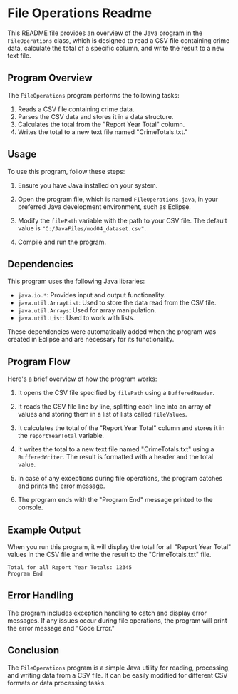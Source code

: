 # File Operations Readme

This README file provides an overview of the Java program in the `FileOperations` class, which is designed to read a CSV file containing crime data, calculate the total of a specific column, and write the result to a new text file.

## Program Overview

The `FileOperations` program performs the following tasks:

1. Reads a CSV file containing crime data.
2. Parses the CSV data and stores it in a data structure.
3. Calculates the total from the "Report Year Total" column.
4. Writes the total to a new text file named "CrimeTotals.txt."

## Usage

To use this program, follow these steps:

1. Ensure you have Java installed on your system.

2. Open the program file, which is named `FileOperations.java`, in your preferred Java development environment, such as Eclipse.

3. Modify the `filePath` variable with the path to your CSV file. The default value is `"C:/JavaFiles/mod04_dataset.csv"`.

4. Compile and run the program.

## Dependencies

This program uses the following Java libraries:

- `java.io.*`: Provides input and output functionality.
- `java.util.ArrayList`: Used to store the data read from the CSV file.
- `java.util.Arrays`: Used for array manipulation.
- `java.util.List`: Used to work with lists.

These dependencies were automatically added when the program was created in Eclipse and are necessary for its functionality.

## Program Flow

Here's a brief overview of how the program works:

1. It opens the CSV file specified by `filePath` using a `BufferedReader`.

2. It reads the CSV file line by line, splitting each line into an array of values and storing them in a list of lists called `fileValues`.

3. It calculates the total of the "Report Year Total" column and stores it in the `reportYearTotal` variable.

4. It writes the total to a new text file named "CrimeTotals.txt" using a `BufferedWriter`. The result is formatted with a header and the total value.

5. In case of any exceptions during file operations, the program catches and prints the error message.

6. The program ends with the "Program End" message printed to the console.

## Example Output

When you run this program, it will display the total for all "Report Year Total" values in the CSV file and write the result to the "CrimeTotals.txt" file.

```
Total for all Report Year Totals: 12345
Program End
```

## Error Handling

The program includes exception handling to catch and display error messages. If any issues occur during file operations, the program will print the error message and "Code Error."

## Conclusion

The `FileOperations` program is a simple Java utility for reading, processing, and writing data from a CSV file. It can be easily modified for different CSV formats or data processing tasks.
